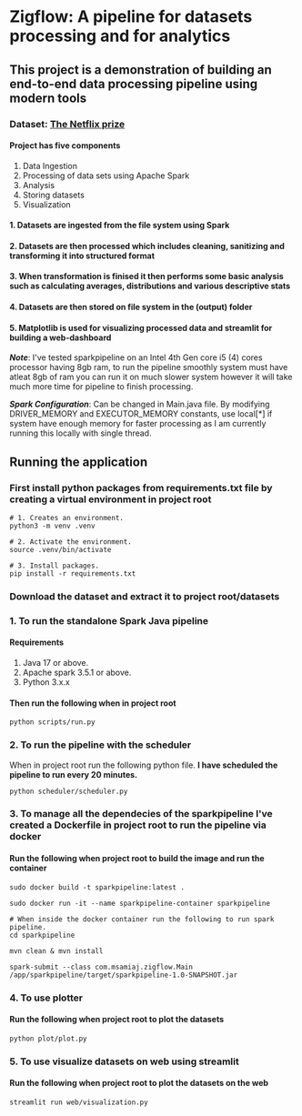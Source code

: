 # Zigflow: A pipeline for datasets processing and for analytics

## This project is a demonstration of building an end-to-end data processing pipeline using modern tools

### Dataset: [The Netflix prize](https://www.kaggle.com/datasets/netflix-inc/netflix-prize-data)

#### Project has five components

1. Data Ingestion
2. Processing of data sets using Apache Spark
3. Analysis
4. Storing datasets
5. Visualization

#### 1. Datasets are ingested from the file system using Spark

#### 2. Datasets are then processed which includes cleaning, sanitizing and transforming it into structured format

#### 3. When transformation is finised it then performs some basic analysis such as calculating averages, distributions and various descriptive stats

#### 4. Datasets are then stored on file system in the (output) folder

#### 5. Matplotlib is used for visualizing processed data and streamlit for building a web-dashboard

**_Note_**: I've tested sparkpipeline on an Intel 4th Gen core i5 (4) cores processor having 8gb ram, to run the pipeline smoothly system must have atleat 8gb of ram you can run it on much slower system however it will take much more time for pipeline to finish processing.

**_Spark Configuration_**: Can be changed in Main.java file. By modifying DRIVER_MEMORY and EXECUTOR_MEMORY constants,
use local[*] if system have enough memory for faster processing as I am currently running this locally with single thread.

## Running the application

### First install python packages from requirements.txt file by creating a virtual environment in project root

```shell
# 1. Creates an environment.
python3 -m venv .venv

# 2. Activate the environment.
source .venv/bin/activate

# 3. Install packages.
pip install -r requirements.txt
```

### Download the dataset and extract it to project root/datasets

### 1. To run the standalone Spark Java pipeline

#### Requirements

1. Java 17 or above.
2. Apache spark 3.5.1 or above.
3. Python 3.x.x

#### Then run the following when in project root

```shell
python scripts/run.py
```

### 2. To run the pipeline with the scheduler

When in project root run the following python file.
**I have scheduled the pipeline to run every 20 minutes.**

```shell
python scheduler/scheduler.py
```

### 3. To manage all the dependecies of the sparkpipeline I've created a Dockerfile in project root to run the pipeline via docker

#### Run the following when project root to build the image and run the container

```shell
sudo docker build -t sparkpipeline:latest .

sudo docker run -it --name sparkpipeline-container sparkpipeline

# When inside the docker container run the following to run spark pipeline.
cd sparkpipeline

mvn clean & mvn install

spark-submit --class com.msamiaj.zigflow.Main /app/sparkpipeline/target/sparkpipeline-1.0-SNAPSHOT.jar
```

### 4. To use plotter

#### Run the following when project root to plot the datasets

```shell
python plot/plot.py
```

### 5. To use visualize datasets on web using streamlit

#### Run the following when project root to plot the datasets on the web

```shell
streamlit run web/visualization.py
```
